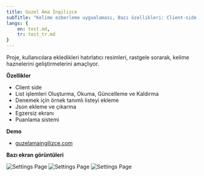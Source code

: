 ```yaml
---
title: Guzel Ama İngilizce
subTitle: "Kelime ezberleme uygualaması, Bazı özellikleri: Client-side, liste CRUD, json ekleme ve çıkarma, egzersiz ekranı."
langs: {
    en: test.md,
    tr: test_tr.md
}
---
```


Proje, kullanıcılara ekledikleri hatırlatıcı resimleri, rastgele sorarak, kelime haznelerini geliştirmelerini amaçlıyor.

**Özellikler**

- Client side
- List işlemleri Oluşturma, Okuma, Güncelleme ve Kaldırma
- Denemek için örnek tanımlı listeyi ekleme
- Json ekleme ve çıkarma
- Egzersiz ekranı
- Puanlama sistemi

**Demo**

- <a href="https://guzelamaingilizce.com/" target="_blank">guzelamaingilizce.com</a>

**Bazı ekran görüntüleri**

![Settings Page](/images/vocabulary-memorization-web-app/default-questions.png)
![Settings Page](/images/vocabulary-memorization-web-app/list.png)
![Settings Page](/images/vocabulary-memorization-web-app/memorize.png)
